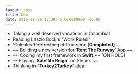 ```yaml
---
layout: post
title: Now
date: 2015-11-20 13:39:45.000000000 -05:00
---
```

* Taking a well deserved vacations in Colombia!
* Reading Laszlo Bock's "Work Rules!"
* ~~'Calculus 1' refreshing at Coursera.~~ **[Completed]** 
* ~~ Building a new version for '**Rent The Runway**' App.~~
* ~~ Coding my first framework in **Swift**.~~ [ON HOLD]
* ~~Playing '**Satellite Reign**' on Steam. ~~
* ~~Thinking in "**Turkey2Turkey**" idea.~~
